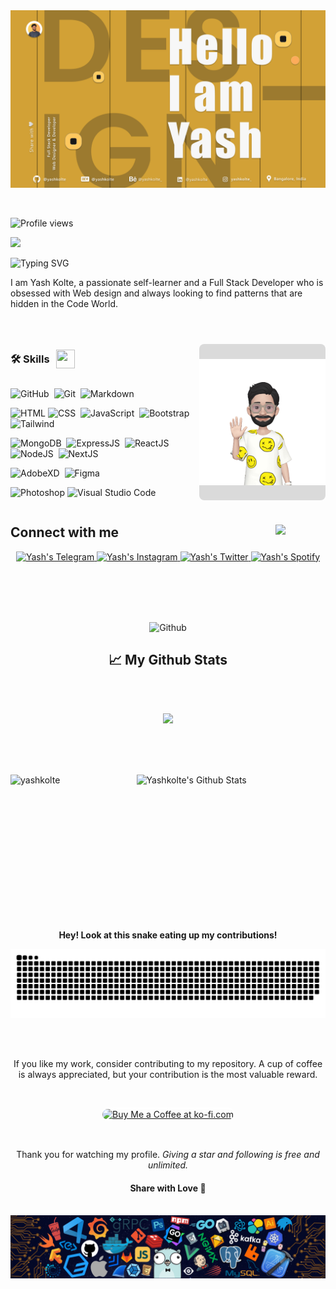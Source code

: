 <picture>
 <source media="(prefers-color-scheme: dark)" srcset="./hero-dark.png">
 <img alt="Text changing depending on mode. Light: 'So light!' Dark: 'So dark!'" src="./hero-light.png">
</picture>

&nbsp;
<br>

![Profile views](https://komarev.com/ghpvc/?username=yashkolte&style=plastic)

<img src="https://media.giphy.com/media/hvRJCLFzcasrR4ia7z/giphy.gif" width="25px">

![Typing SVG](https://readme-typing-svg.herokuapp.com?font=Architects+Daughter&color=EEFFFF&size=30&lines=It's+Yash!;I'm+Full+Stack+Developer...;I'm+Web+Designer;)

<p>I am Yash Kolte, a passionate self-learner and a Full Stack Developer who is obsessed with Web design and always looking to find patterns that are hidden in the Code World.</p>
<br>

<div style="display: flex; flex-direction :row-reverse; align-items:center; justify-content: center; margin: 1rem 0">

<img width="40%" height="250" align="right" alt="Github" src="./Images/MyEmoji_20240708_153913_17204333531900.gif" style="background-color: #dadada; border-radius: 8px; object-fit:contain;" />

<div>

<div style="display: flex; align-items:center;">
<h3>🛠 Skills</h3>
<img width="30px" height="30px" style="margin-left: 10px" align="center" src="https://media2.giphy.com/media/QssGEmpkyEOhBCb7e1/giphy.gif?cid=ecf05e47a0n3gi1bfqntqmob8g9aid1oyj2wr3ds3mg700bl&rid=giphy.gif">
</div>

![GitHub](https://img.shields.io/badge/-GitHub-05122A?style=flat&logo=github)&nbsp;
![Git](https://img.shields.io/badge/-Git-05122A?style=flat&logo=git&logoColor=#F05032)&nbsp;
![Markdown](https://img.shields.io/badge/-Markdown-05122A?style=flat&logo=markdown)

![HTML](https://img.shields.io/badge/-HTML-05122A?style=flat&logo=HTML5)
![CSS](https://img.shields.io/badge/-CSS-05122A?style=flat&logo=CSS3&logoColor=1572B6)&nbsp;
![JavaScript](https://img.shields.io/badge/-JavaScript-05122A?style=flat&logo=javascript)&nbsp;
![Bootstrap](https://img.shields.io/badge/-Bootstrap-05122A?style=flat&logo=bootstrap&logoColor=563D7C)&nbsp;
![Tailwind](https://img.shields.io/badge/-Tailwind-05122A?style=flat&logo=tailwindcss&logoColor=38bdf8)&nbsp;

![MongoDB](https://img.shields.io/badge/-MongoDB-05122A?style=flat&logo=mongodb&logoColor=#47A248)&nbsp;
![ExpressJS](https://img.shields.io/badge/-Express-05122A?style=flat&logo=express&logoColor=#000000)&nbsp;
![ReactJS](https://img.shields.io/badge/-React-05122A?style=flat&logo=react&logoColor=#61DAFB)&nbsp;
![NodeJS](https://img.shields.io/badge/-Node.js-05122A?style=flat&logo=nodedotjs&logoColor=#339933)&nbsp;
![NextJS](https://img.shields.io/badge/-Next.js-05122A?style=flat&logo=nextdotjs&logoColor=#339933)&nbsp;

![AdobeXD](https://img.shields.io/badge/-AdobeXD-05122A?style=flat&logo=adobe-xd)&nbsp;
![Figma](https://img.shields.io/badge/-Figma-05122A?style=flat&logo=figma)&nbsp;

![Photoshop](https://img.shields.io/badge/-Photoshop-05122A?style=flat&logo=adobe-photoshop)
![Visual Studio Code](https://img.shields.io/badge/-Visual%20Studio%20Code-05122A?style=flat&logo=visual-studio-code&logoColor=007ACC)&nbsp;
<br>
</div>
</div>

<h2>Connect with me <img align="right" src='https://raw.githubusercontent.com/ShahriarShafin/ShahriarShafin/main/Assets/handshake.gif' width="80px"></h2>

<div align="center">
<a href="https://t.me/yash_kolte" target="_blank">
  <img alt="Yash's Telegram" src="https://img.shields.io/badge/Telegram-088cce?style=for-the-badge&logo=telegram&logoColor=white" />
</a>
<a href="https://www.instagram.com/yashkolte_" target='_blank'>
  <img alt="Yash's Instagram" src="https://img.shields.io/badge/Instagram-E4405F?style=for-the-badge&logo=instagram&logoColor=white" />
</a>
<a href="https://twitter.com/yashkolte_" target='_blank'>
  <img alt="Yash's Twitter" src="https://img.shields.io/badge/twitter-24a4f2?style=for-the-badge&logo=twitter&logoColor=white" />
</a>
<a href="https://open.spotify.com/user/31wio6vi4cfier55izkt3awjzfw4" target='_blank'>
  <img alt="Yash's Spotify" src="https://img.shields.io/badge/spotify-1db954?style=for-the-badge&logo=spotify&logoColor=white" />
</a>
</div>

<br><br><br>
<br>

<div align="center">
<img width="55%" alt="Github" src="https://raw.githubusercontent.com/onimur/.github/master/.resources/git-header.svg" />
<br>

<h2>📈 My Github Stats</h2>
</div>

<br><br>

<div align="center">
<img src="https://github-readme-streak-stats.herokuapp.com?user=yashkolte&theme=chartreuse-light">
</div>

<br><br><br>

<div style="display:flex;">
<img align="left" width="40%" height="200" src="https://github-readme-stats.vercel.app/api/top-langs/?username=yashkolte&include_all_commits=true&count_private=true&show_icons=true&line_height=30&title_color=7A7ADB&icon_color=2234AE&text_color=D3D3D3&bg_color=0,000000,130F40" alt="yashkolte" />

<img align="right" width="40%" height="200" src="https://github-readme-stats.vercel.app/api?username=yashkolte&include_all_commits=true&count_private=true&show_icons=true&line_height=40&title_color=7A7ADB&icon_color=2234AE&text_color=D3D3D3&bg_color=0,000000,130F40" alt="Yashkolte's Github Stats"/>

</div>
<br>
<br>

<b><p align="center">Hey! Look at this snake eating up my contributions!</p></b>

![snake gif](github-contribution-grid-snake.svg#gh-dark-mode-only)
<br><br>

<br>
<p align="center">If you like my work, consider contributing to my repository. A cup of coffee is always appreciated, but your contribution is the most valuable reward.</p>
<br>
<p align="center">
<a href='https://ko-fi.com/yashkolte' target='_blank'><img style='border:2px solid #fff; border-radius: 18px; height:36px;' src='https://cdn.ko-fi.com/cdn/kofi5.png?v=2' alt='Buy Me a Coffee at ko-fi.com' /></a></p><br>

<p align="center">Thank you for watching my profile. <i>Giving a star and following is free and unlimited.</i></p>
<h4 align="center">Share with Love 💚</h4><br>

<img align="center" src="footer.png">
